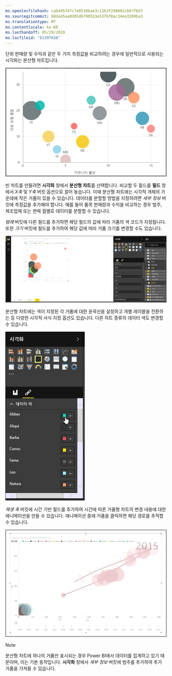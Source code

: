 ```yaml
---
ms.openlocfilehash: cab4d5f47c7e0518bae3c11b3f298802cb67f6d7
ms.sourcegitcommit: 60dad5aa0d85db790553e537bf8ac34ee3289ba3
ms.translationtype: MT
ms.contentlocale: ko-KR
ms.lasthandoff: 05/29/2019
ms.locfileid: "61397636"
---
```

단위 판매량 및 수익과 같은 두 가지 측정값을 비교하려는 경우에 일반적으로 사용되는 시각화는 분산형 차트입니다.

![](media/3-7-create-scatter-charts/3-7_1.png)

빈 차트를 만들려면 **시각화** 창에서 **분산형 차트**를 선택합니다. 비교할 두 필드를 **필드** 창에서 *X축* 및 *Y축* 버킷 옵션으로 끌어 놓습니다. 이때 분산형 차트에는 시각적 개체의 가운데에 작은 거품이 있을 수 있습니다. 데이터를 분할할 방법을 지정하려면 *세부 정보* 버킷에 측정값을 추가해야 합니다. 예를 들어 품목 판매량과 수익을 비교하는 경우 범주, 제조업체 또는 판매 월별로 데이터를 분할할 수 있습니다.

*범례* 버킷에 다른 필드를 추가하면 해당 필드의 값에 따라 거품의 색 코드가 지정됩니다. 또한 *크기* 버킷에 필드를 추가하여 해당 값에 따라 거품 크기를 변경할 수도 있습니다.

![](media/3-7-create-scatter-charts/3-7_2.png)

분산형 차트에는 색이 지정된 각 거품에 대한 윤곽선을 설정하고 개별 레이블을 전환하는 등 다양한 시각적 서식 지정 옵션도 있습니다. 다른 차트 종류의 데이터 색도 변경할 수 있습니다.

![](media/3-7-create-scatter-charts/3-7_3.png)

*재생 축* 버킷에 시간 기반 필드를 추가하여 시간에 따른 거품형 차트의 변경 내용에 대한 애니메이션을 만들 수 있습니다. 애니메이션 중에 거품을 클릭하면 해당 경로를 추적할 수 있습니다.

![](media/3-7-create-scatter-charts/3-7_4.png)

>[!NOTE]
>분산형 차트에 하나의 거품만 표시되는 경우 Power BI에서 데이터를 집계하고 있기 때문이며, 이는 기본 동작입니다. **시각화** 창에서 *세부 정보* 버킷에 범주를 추가하여 추가 거품을 가져올 수 있습니다.
> 
> 

